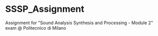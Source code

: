 # SSSP_Assignment
Assignment for "Sound Analysis Synthesis and Processing - Module 2" exam @ Politecnico di Milano 
